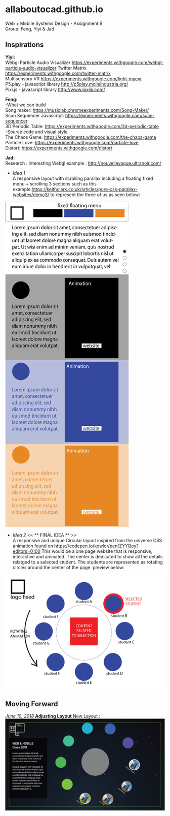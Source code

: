 # allaboutocad.github.io
Web + Mobile Systems Design - Assignment B  
Group: Feng, Yiyi & Jad

## Inspirations  
**Yiyi:**  
Webgl Particle Audio Visualizer https://experiments.withgoogle.com/webgl-particle-audio-visualizer
Twitter Matrix
https://experiments.withgoogle.com/twitter-matrix  
Multisensory VR
https://experiments.withgoogle.com/light-maevr  
P5.play - javascript library
http://p5play.molleindustria.org/  
Pixi.js - javascript library
http://www.pixijs.com/  

**Feng:**  
-What we can build  
Song maker: https://musiclab.chromeexperiments.com/Song-Maker/  
Scan Sequencer Javascript: https://experiments.withgoogle.com/scan-sequencer  
3D Periodic Table: https://experiments.withgoogle.com/3d-periodic-table   
-Source code and visual style  
The Chaos Game: https://experiments.withgoogle.com/the-chaos-game  
Particle Love: https://experiments.withgoogle.com/particle-love  
Distort: https://experiments.withgoogle.com/distort  

**Jad:**  
Research : Interesting Webgl example : http://nouvellevague.ultranoir.com/

- *Idea 1*<BR>
A responsive layout with scrolling parallax including a floating fixed menu + scrolling 3 sections such as this example:https://keithclark.co.uk/articles/pure-css-parallax-websites/demo3/ to represent the three of us as seen below:

![](./img1.jpg)

- *Idea 2* << ** FINAL IDEA ** >> <BR>
A responsive and unique Circular layout inspired from the universe CSS animation found on https://codepen.io/kowlor/pen/ZYYQoy?editors=0100
This would be a one page website that is responsive, interactive and animated. The center is dedicated to show all the details relatged to a selected student. The students are represented as rotating circles around the center of the page.
preview below:

![](./img2.jpg)

## Moving Forward
*June 10, 2018*
**Adjusting Layout**
New Layout :
![](./img3.jpg)
